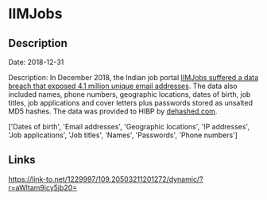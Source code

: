 # IIMJobs

## Description

Date: 2018-12-31

Description:
In December 2018, the Indian job portal <a href="https://www.hackread.com/indian-job-portal-iimjobs-hacked-database-leaked/" target="_blank" rel="noopener">IIMJobs suffered a data breach that exposed 4.1 million unique email addresses</a>. The data also included names, phone numbers, geographic locations, dates of birth, job titles, job applications and cover letters plus passwords stored as unsalted MD5 hashes. The data was provided to HIBP by <a href="https://dehashed.com/" target="_blank" rel="noopener">dehashed.com</a>.


['Dates of birth', 'Email addresses', 'Geographic locations', 'IP addresses', 'Job applications', 'Job titles', 'Names', 'Passwords', 'Phone numbers']

## Links

https://link-to.net/1229997/109.20503211201272/dynamic/?r=aWltam9icy5jb20=